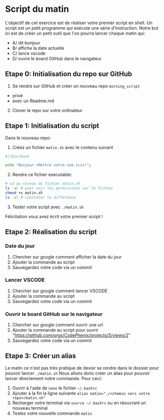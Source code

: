 # Script du matin

L'objectif de cet exercice est de réaliser votre premier script en shell.
Un script est un petit programme qui exécute une série d'instruction.
Notre but ici est de créer un petit outil que l'on pourra lancer chaque matin qui:

- A/ dit bonjour
- B/ affiche la date actuelle
- C/ lance vscode
- D/ ouvre le board GitHub dans le navigateur

## Etape 0: Initialisation du repo sur GitHub

1. Se rendre sur GitHub et créer un nouveau repo `morning_script`

- privé
- avec un Readme.md

2. Cloner le repo sur votre ordinateur

## Etape 1: Initialisation du script

Dans le nouveau repo:

1. Créez un fichier `matin.sh` avec le contenu suivant

```sh
#!/bin/bash

echo "Bonjour <Mettre votre nom ici>!";
```

2. Rendre ce fichier executable:

```sh
# cd au niveau du fichier matin.sh
ls -al # pour voir les permissions sur le fichier
chmod +x matin.sh
ls -al # constater la différence
```

3. Tester votre script avec `./matin.sh`

Félicitation vous avez écrit votre premier script !

## Etape 2: Réalisation du script

### Date du jour

1. Chercher sur google comment afficher la date du jour
2. Ajouter la commande au script
3. Sauvegardez votre code via un commit

### Lancer VSCODE

1. Chercher sur google comment lancer VSCODE
2. Ajouter la commande au script
3. Sauvegardez votre code via un commit

### Ouvrir le board GitHub sur le navigateur

1. Chercher sur google comment ouvrir une url
2. Ajouter la commande au script pour ouvrir "https://github.com/orgs/CodePhenix/projects/5/views/2"
3. Sauvegardez votre code via un commit

## Etape 3: Créer un alias

Le matin ce n'est pas très pratique de devoir se rendre dans le dossier pour pouvoir lancer `./matin.sh`
Nous allons donc créer un alias pour pouvoir lancer directement notre commande. Pour ceci:

1. Ouvrir à l'aide de `nano` le fichier `~/.bashrc`
2. Ajouter à la fin la ligne suivante `alias matin="./<chemin vers votre repo>/matin.sh"`
3. Recharger votre terminal via `source ~/.bashrc` ou en réouvrant un nouveau terminal
4. Testez votre nouvelle commande `matin`
